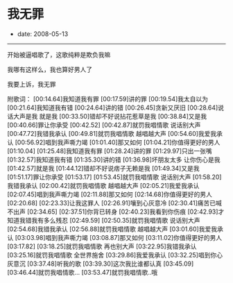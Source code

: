 # 我无罪

- date: 2008-05-13

--------------------------


开始被逼唱歌了，这歌纯粹是欺负我嘛

我哪有这样么，我也算好男人了

我要上诉，我无罪


附歌词：
[00:14.64]我知道我有罪
[00:17.59]讲的罪
[00:19.54]我太自以为
[00:21.64]我知道我有错
[00:24.64]讲的错
[00:26.45]贪新又厌旧
[00:28.64]说话大声是我 就是我
[00:33.50]错却不好说拈花惹草是我
[00:38.84]又是我
[00:40.66]罪让你承受
[00:42.52]
[00:42.87]就罚我唱情歌 说话别大声
[00:47.72]我错我承认
[00:49.81]就罚我唱情歌 越唱越大声
[00:54.60]我爱我承认
[00:56.92]唱到我声嘶力竭
[01:01.40]那又如何
[01:04.21]你值得更好的男人
[01:10.04]
[01:25.48]我知道我有罪
[01:28.24]讲的罪
[01:29.97]只出一张嘴
[01:32.57]我知道我有错
[01:35.30]讲的错
[01:36.98]坏朋友太多 让你伤心是我
[01:42.57]就是我
[01:44.12]错却不好说痞子无赖是我
[01:49.34]又是我
[01:51.17]罪让你承受
[01:53.17]
[01:53.45]就罚我唱情歌 说话别大声
[01:58.20]我错我承认
[02:00.42]就罚我唱情歌 越唱越大声
[02:05.21]我爱我承认
[02:07.45]唱到我声嘶力竭
[02:11.88]那又如何
[02:14.68]你值得更好的男人
[02:20.68]
[02:23.33]让我这罪人
[02:26.91]嚷到心灰意冷
[02:30.41]痛苦已喊不出声
[02:34.65]
[02:37.51]你背已转身
[02:40.23]我看到你伤痕
[02:42.93]才知道我错我有多么残忍
[02:49.59]
[02:50.35]就罚我唱情歌 说话别大声
[02:54.68]我错我承认
[02:56.88]就罚我唱情歌 越唱越大声
[03:01.60]我爱我承认
[03:03.98]唱到我声嘶力竭
[03:08.87]那又如何
[03:11.02]你值得更好的男人
[03:17.82]
[03:18.25]就罚我唱情歌 再也别大声
[03:22.95]我错我承认
[03:25.16]就罚我唱情歌 全世界施舍
[03:29.86]我爱我承认
[03:32.25]唱到你心灰意沉
[03:37.48]听我的歌
[03:39.30]这次我比谁都认真
[03:45.09]
[03:46.44]就罚我唱情歌...
[03:53.47]就罚我唱情歌..哦
